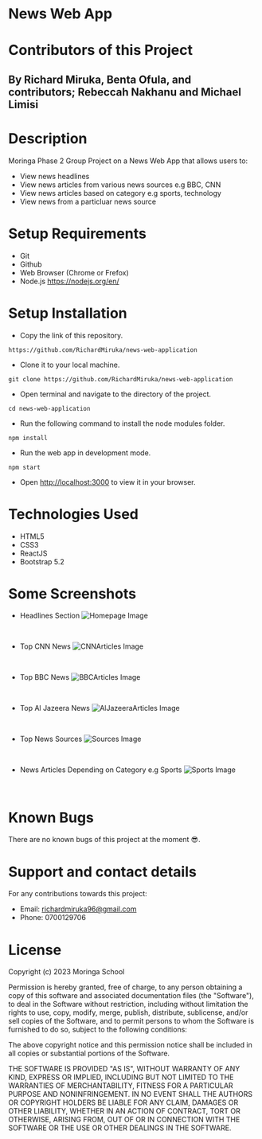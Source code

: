 # News Web App
# Contributors of this Project
## By Richard Miruka, Benta Ofula, and contributors; Rebeccah Nakhanu and Michael Limisi
# Description
Moringa Phase 2 Group Project on a News Web App that allows users to:
* View news headlines
* View news articles from various news sources e.g BBC, CNN
* View news articles based on category e.g sports, technology
* View news from a particluar news source
# Setup Requirements
* Git
* Github
* Web Browser (Chrome or Frefox)
* Node.js https://nodejs.org/en/
# Setup Installation
* Copy the link of this repository.
```
https://github.com/RichardMiruka/news-web-application
```
* Clone it to your local machine.
```
git clone https://github.com/RichardMiruka/news-web-application
```
* Open terminal and navigate to the directory of the project.
```
cd news-web-application
```
* Run the following command to install the node modules folder.
```
npm install
```
* Run the web app in development mode.
```
npm start
```
* Open [http://localhost:3000](http://localhost:3000) to view it in your browser.
# Technologies Used
* HTML5
* CSS3
* ReactJS
* Bootstrap 5.2
# Some Screenshots
* Headlines Section
![Homepage Image](src/assets/HomePage.jpg)
<br/>

* Top CNN News
![CNNArticles Image](src/assets/CNNArticles.jpg)
<br/>

* Top BBC News
![BBCArticles Image](src/assets/BBCArticles.jpg)
<br/>

* Top Al Jazeera News
![AlJazeeraArticles Image](src/assets/AlJazeeraArticles.jpg)
<br/>

* Top News Sources
![Sources Image](src/assets/NewsSources.jpg)
<br/>

* News Articles Depending on Category e.g Sports
![Sports Image](src/assets/Sports.jpg)
<br/>

# Known Bugs
There are no known bugs of this project at the moment 😎.
# Support and contact details
For any contributions towards this project:
* Email: richardmiruka96@gmail.com
* Phone: 0700129706
# License
Copyright (c) 2023 Moringa School

Permission is hereby granted, free of charge, to any person obtaining
a copy of this software and associated documentation files (the
"Software"), to deal in the Software without restriction, including
without limitation the rights to use, copy, modify, merge, publish,
distribute, sublicense, and/or sell copies of the Software, and to
permit persons to whom the Software is furnished to do so, subject to
the following conditions:

The above copyright notice and this permission notice shall be
included in all copies or substantial portions of the Software.

THE SOFTWARE IS PROVIDED "AS IS", WITHOUT WARRANTY OF ANY KIND,
EXPRESS OR IMPLIED, INCLUDING BUT NOT LIMITED TO THE WARRANTIES OF
MERCHANTABILITY, FITNESS FOR A PARTICULAR PURPOSE AND
NONINFRINGEMENT. IN NO EVENT SHALL THE AUTHORS OR COPYRIGHT HOLDERS BE
LIABLE FOR ANY CLAIM, DAMAGES OR OTHER LIABILITY, WHETHER IN AN ACTION
OF CONTRACT, TORT OR OTHERWISE, ARISING FROM, OUT OF OR IN CONNECTION
WITH THE SOFTWARE OR THE USE OR OTHER DEALINGS IN THE SOFTWARE.
